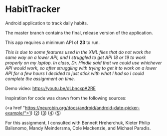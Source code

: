 # HabitTracker
Android application to track daily habits.

The master branch contains the final, release version of the application.

This app requires a minimum API of <b>23</b> to run. 

<i>This is due to some features used in the XML files that do not work the same way on a lower API, and I struggled to get API 18 or 19 to work properly on my laptop. In class, Dr. Hindle said that we could use whichever API would work, so after struggling with trying to get it to work on a lower API for a few hours I decided to just stick with what I had so I could complete the assignment on time.</i>

Demo video: https://youtu.be/dLbncxpA2RE

Inspiration for code was drawn from the following sources:

(<a href "https://neurobin.org/docs/android/android-date-picker-example/">1</a>) (<a href="http://www.vogella.com/tutorials/AndroidListView/article.html#expandablelistview">2</a>) (<a href="http://www.androidhive.info/2013/07/android-expandable-list-view-tutorial/">3</a>) (<a href="http://www.journaldev.com/9942/android-expandablelistview-example-tutorial">4</a>) (<a href="http://stackoverflow.com/questions/9950661/android-longclicklistener-on-expandablelistview-group-items">5</a>)


For this assignment, I consulted with Bennett Hreherchuk, Kieter Philip Balisnomo, Mandy Meindersma, Cole Mackenzie, and Michael Paradis.
